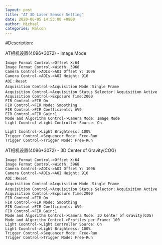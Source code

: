 ```yaml
---
layout: post
title: "AT 3D Laser Sensor Setting"
date: 2020-06-05 14:53:00 +0800
author: Michael
categories: Halcon
---
```


#Description:

AT相机设置(4096*3072) - Image Mode

	Image Format Control->Offset X:64
	Image Format Control->Width: 3968
	Camera Control->AOIs->AOI Offset Y: 1096
	Camera Control->AOIs->AOI Height: 916
	AOI：Reset
	Acquisition Control->Acquisition Mode：Single Frame
	Acquisition Control->Acquisition Status Selector：Acquisition Active
	Acquisition Control->Exposure Time:2000
	FIR Control->FIR On
	FIR Control->FIR Mode: Smoothing
	FIR Control->FIR Coefficients: AV9
	FIR Control->FIR Gain:1
	Mode and Algorithm Control->Camera Mode: Image Mode
	Light Coontrol->Light Controller Source: On
	
	Light Coontrol->Light Brightness: 100%
	Trigger Control->Sequencer Mode: Free-Run
	Trigger Control->Trigger Mode: Free-Run


AT相机设置(4096*3072) - 3D Center of Gravity(COG)

	Image Format Control->Offset X:64
	Image Format Control->Width: 3968
	Camera Control->AOIs->AOI Offset Y: 1096
	Camera Control->AOIs->AOI Height: 916
	AOI：Reset
	Acquisition Control->Acquisition Mode：Single Frame
	Acquisition Control->Acquisition Status Selector：Acquisition Active
	Acquisition Control->Exposure Time:2000
	FIR Control->FIR On
	FIR Control->FIR Mode: Smoothing
	FIR Control->FIR Coefficients: AV9
	FIR Control->FIR Gain:1
	Mode and Algorithm Control->Camera Mode: 3D Center of Gravity(COG)
	Mode and Algorithm Control->Profiles per Frame: 100
	Light Coontrol->Light Controller Source: On
	Light Coontrol->Light Brightness: 100%
	Trigger Control->Sequencer Mode: Free-Run
	Trigger Control->Trigger Mode: Free-Run